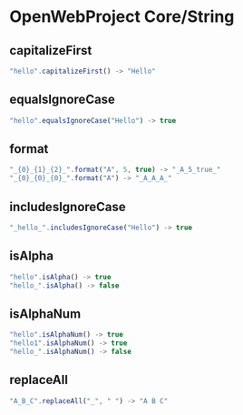 # OpenWebProject Core/String

## capitalizeFirst
```javascript
"hello".capitalizeFirst() -> "Hello"
```

## equalsIgnoreCase
```javascript
"hello".equalsIgnoreCase("Hello") -> true
```

## format
```javascript
"_{0}_{1}_{2}_".format("A", 5, true) -> "_A_5_true_"
"_{0}_{0}_{0}_".format("A") -> "_A_A_A_"
```

## includesIgnoreCase
```javascript
"_hello_".includesIgnoreCase("Hello") -> true
```

## isAlpha
```javascript
"hello".isAlpha() -> true
"hello_".isAlpha() -> false
```

## isAlphaNum
```javascript
"hello".isAlphaNum() -> true
"hello1".isAlphaNum() -> true
"hello_".isAlphaNum() -> false
```

## replaceAll
```javascript
"A_B_C".replaceAll("_", " ") -> "A B C"
```